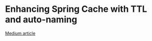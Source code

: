 # Enhancing Spring Cache with TTL and auto-naming

[Medium article](https://medium.com/@celiovasconcelos/enhancing-spring-cache-with-ttl-and-auto-naming-3a06a72cefac)

